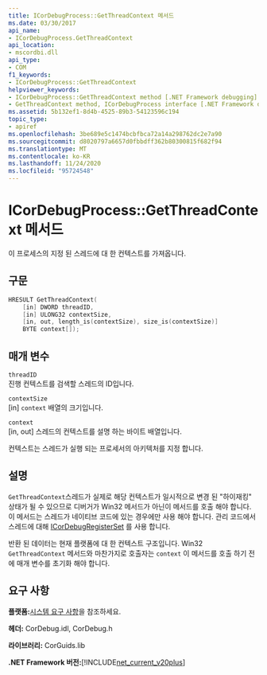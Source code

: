 ```yaml
---
title: ICorDebugProcess::GetThreadContext 메서드
ms.date: 03/30/2017
api_name:
- ICorDebugProcess.GetThreadContext
api_location:
- mscordbi.dll
api_type:
- COM
f1_keywords:
- ICorDebugProcess::GetThreadContext
helpviewer_keywords:
- ICorDebugProcess::GetThreadContext method [.NET Framework debugging]
- GetThreadContext method, ICorDebugProcess interface [.NET Framework debugging]
ms.assetid: 5b132ef1-8d4b-4525-89b3-54123596c194
topic_type:
- apiref
ms.openlocfilehash: 3be689e5c1474bcbfbca72a14a298762dc2e7a90
ms.sourcegitcommit: d8020797a6657d0fbbdff362b80300815f682f94
ms.translationtype: MT
ms.contentlocale: ko-KR
ms.lasthandoff: 11/24/2020
ms.locfileid: "95724548"
---
```

# <a name="icordebugprocessgetthreadcontext-method"></a>ICorDebugProcess::GetThreadContext 메서드

이 프로세스의 지정 된 스레드에 대 한 컨텍스트를 가져옵니다.  
  
## <a name="syntax"></a>구문  
  
```cpp  
HRESULT GetThreadContext(  
    [in] DWORD threadID,  
    [in] ULONG32 contextSize,  
    [in, out, length_is(contextSize), size_is(contextSize)]  
    BYTE context[]);  
```  
  
## <a name="parameters"></a>매개 변수  

 `threadID`  
 진행 컨텍스트를 검색할 스레드의 ID입니다.  
  
 `contextSize`  
 [in] `context` 배열의 크기입니다.  
  
 `context`  
 [in, out] 스레드의 컨텍스트를 설명 하는 바이트 배열입니다.  
  
 컨텍스트는 스레드가 실행 되는 프로세서의 아키텍처를 지정 합니다.  
  
## <a name="remarks"></a>설명  

 `GetThreadContext`스레드가 실제로 해당 컨텍스트가 일시적으로 변경 된 "하이재킹" 상태가 될 수 있으므로 디버거가 Win32 메서드가 아닌이 메서드를 호출 해야 합니다. 이 메서드는 스레드가 네이티브 코드에 있는 경우에만 사용 해야 합니다. 관리 코드에서 스레드에 대해 [ICorDebugRegisterSet](icordebugregisterset-interface.md) 를 사용 합니다.  
  
 반환 된 데이터는 현재 플랫폼에 대 한 컨텍스트 구조입니다. Win32 `GetThreadContext` 메서드와 마찬가지로 호출자는 `context` 이 메서드를 호출 하기 전에 매개 변수를 초기화 해야 합니다.  
  
## <a name="requirements"></a>요구 사항  

 **플랫폼:**[시스템 요구 사항](../../get-started/system-requirements.md)을 참조하세요.  
  
 **헤더:** CorDebug.idl, CorDebug.h  
  
 **라이브러리:** CorGuids.lib  
  
 **.NET Framework 버전:**[!INCLUDE[net_current_v20plus](../../../../includes/net-current-v20plus-md.md)]
